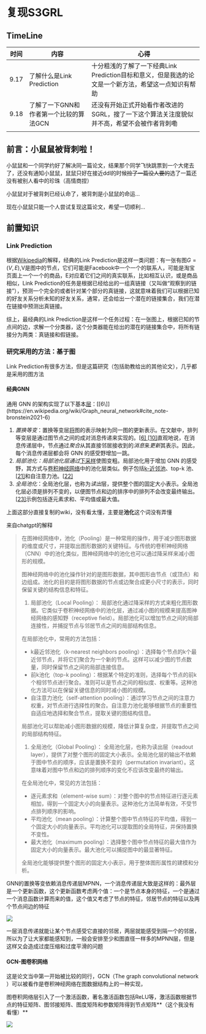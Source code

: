 # 复现S3GRL

## TimeLine

| 时间 | 内容                                   | 心得                                                         |
| ---- | -------------------------------------- | ------------------------------------------------------------ |
| 9.17 | 了解什么是Link Prediction              | 十分粗浅的了解了一下经典Link Prediction目标和意义，但是我选的论文是一个新方法，希望这一点知识有帮助 |
| 9.18 | 了解了一下GNN和作者第一个比较的算法GCN | 还没有开始正式开始看作者改进的SGRL，搜了一下这个算法关注度貌似并不高，希望不会被作者背刺嘞 |
|      |                                        |                                                              |



## 前言：小鼠鼠被背刺啦！

小鼠鼠和一个同学约好了解决同一篇论文，结果那个同学飞快跳票到一个大佬去了，还没有通知小鼠鼠，鼠鼠只好在接近ddl的时候~~捡了一篇没人要的~~选了一篇还没有被别人看中的珍珠（高情商捏）

小鼠鼠对于被背刺已经认命了，被背刺是小鼠鼠的命运...

现在小鼠鼠只能一个人尝试复现这篇论文，希望一切顺利...

## 前置知识

### Link Prediction

根据[Wikipedia](https://en.wikipedia.org/wiki/Link_prediction#Euclidean_distance)的解释，经典的Link Prediction是这样一类问题：有一张有图$G=(V,E)$,V是图中的节点，它们可能是Facebook中一个一个的联系人，可能是淘宝页面上一个一个的商品，E对应着它们之间的真实联系，比如相互认识，或是商品相似，Link Prediction的任务是根据已经给出的一组真链接（又叫做“观察到的链接”），预测一个完全的或者针对某个部分的真链接，这就意味着我们可以根据已知的好友关系分析未知的好友关系，通常，还会给出一个潜在的链接集合，我们在潜在链接中预测出真链接。

综上，最经典的Link Prediction是这样一个任务过程：在一张图上，根据已知的节点间的边，求解一个分类器，这个分类器能在给出的潜在的链接集合中，将所有链接分为两类：真链接和假链接。

### 研究采用的方法：基于图

Link Prediction有很多方法，但是这篇研究（包括助教给出的其他论文），几乎都是采用的图方法

#### 经典GNN

通用 GNN 的架构实现了以下基本[层](https://en.wikipedia.org/wiki/Layer_(deep_learning))：[[6\]](https://en.wikipedia.org/wiki/Graph_neural_network#cite_note-bronstein2021-6)

1. *置换等变*：置换等变层[将](https://en.wikipedia.org/wiki/Map_(mathematics))图的表示映射为同一图的更新表示。在文献中，排列等变层是通过图节点之间的成对消息传递来实现的。[[6\] ](https://en.wikipedia.org/wiki/Graph_neural_network#cite_note-bronstein2021-6)[[10\]](https://en.wikipedia.org/wiki/Graph_neural_network#cite_note-velickovic2022-10)直观地说，在消息传递层中，节点通过*聚合*从其直接邻居接收到的*消息*来*更新*其表示。因此，每个消息传递层都会将 GNN 的感受野增加一跳。
2. *局部池化：局部池化层通过*[下采样](https://en.wikipedia.org/wiki/Downsampling_(signal_processing))使图变粗。局部池化用于增加 GNN 的感受野，其方式与[卷积神经网络](https://en.wikipedia.org/wiki/Convolutional_neural_network)中的池化层类似。例子包括[k-近邻池](https://en.wikipedia.org/wiki/Nearest_neighbor_graph)、top-k 池、[[21\]](https://en.wikipedia.org/wiki/Graph_neural_network#cite_note-gao2019-21)和自注意力池。[[22\]](https://en.wikipedia.org/wiki/Graph_neural_network#cite_note-lee2019-22)
3. *全局池化*：全局池化层，也称为*读出*层，提供整个图的固定大小表示。全局池化层必须是排列不变的，以便图节点和边的排序中的排列不会改变最终输出。[[23\]](https://en.wikipedia.org/wiki/Graph_neural_network#cite_note-lui2022-23)示例包括逐元素求和、平均值或最大值。

上面这部分直接复制的wiki，没有看太懂，主要是**池化**这个词没有弄懂

来自chatgpt的解释

> 在图神经网络中，池化（Pooling）是一种常用的操作，用于减少图形数据的维度或尺寸，并提取出图形数据的关键特征。与传统的卷积神经网络（CNN）中的池化类似，图神经网络中的池化也可以通过降采样来减小图形的规模。
>
> 图神经网络中的池化操作针对的是图形数据，其中图形由节点（或顶点）和边组成。池化的目的是将图形数据的节点或边聚合成更小尺寸的表示，同时保留关键的结构信息和特征。
>
> 1. 局部池化（Local Pooling）：
>    局部池化通过降采样的方式来粗化图形数据。它类似于卷积神经网络中的池化层，通过减小图的规模来提高图神经网络的感知野（receptive field）。局部池化可以增加节点之间的局部连接性，并捕捉节点与邻居节点之间的局部结构信息。
>
> 在局部池化中，常用的方法包括：
>
> - k最近邻池化（k-nearest neighbors pooling）：选择每个节点的k个最近邻节点，并将它们聚合为一个新的节点。这样可以减少图的节点数量，同时保留节点之间的局部连接信息。
> - 前k池化（top-k pooling）：根据某个特定的准则，选择每个节点的前k个相邻节点进行聚合。准则可以是节点之间的相似度、权重等。这种池化方法可以在保留关键信息的同时减小图的规模。
> - 自注意力池化（self-attention pooling）：通过学习节点之间的注意力权重，对节点进行选择性的聚合。自注意力池化能够根据节点的重要性自适应地选择和聚合节点，提取关键的图结构信息。
>
> 局部池化可以帮助减小图形数据的规模，降低计算复杂度，并提取节点之间的局部结构特征。
>
> 1. 全局池化（Global Pooling）：
>    全局池化层，也称为读出层（readout layer），提供了对整个图形的固定大小表示。全局池化层的输出不依赖于图中节点的顺序，应该是置换不变的（permutation invariant）。这意味着对图中节点和边的排列顺序的变化不应该改变最终的输出。
>
> 在全局池化中，常见的方法包括：
>
> - 逐元素求和（element-wise sum）：对整个图中的节点特征进行逐元素相加，得到一个固定大小的向量表示。这种池化方法简单有效，不受节点排列顺序的影响。
> - 平均池化（mean pooling）：计算整个图中节点特征的平均值，得到一个固定大小的向量表示。平均池化可以提取图的全局特征，并保持置换不变性。
> - 最大池化（maximum pooling）：选择整个图中节点特征的最大值作为固定大小的向量表示。最大池化可以捕捉图中的最显著特征。
>
> 全局池化能够提供整个图形的固定大小表示，用于整体图形属性的建模和分析。

GNN的置换等变依赖消息传递层MPNN，一个消息传递层大致是这样的：最外层是一个更新函数，这个更新函数考虑两个值：一个是节点本身的特征，一个是通过一个消息函数计算而来的值，这个值又考虑了节点的特征，邻居节点的特征以及两个节点间边的特征

![](https://files.lsmcloud.top/blog0af3a9ccc3bf7d6a1ef1ed58957b4e0e.png)

一层消息传递就能让某个节点感受它直接的邻居，两层就能感受到隔一个的邻居，所以为了让大家都能感知到，一般会安排至少和图直径一样多的MPNN层，但是这样又会造成过度压缩和过度平滑的问题

#### GCN-图卷积网络

这是论文当中第一开始被比较的同行，GCN（The graph convolutional network ）可以被看作是卷积神经网络在图数据结构上的一种实现，

图卷积网络层引入了一个激活函数，著名激活函数包括ReLU等，激活函数根据节点的特征矩阵、图邻接矩阵、图度矩阵和参数矩阵得到节点矩阵**（这个我没有看懂）**

![](https://files.lsmcloud.top/bloge9c8a1ece53057436be9cc3dd4bf72ba.png)

